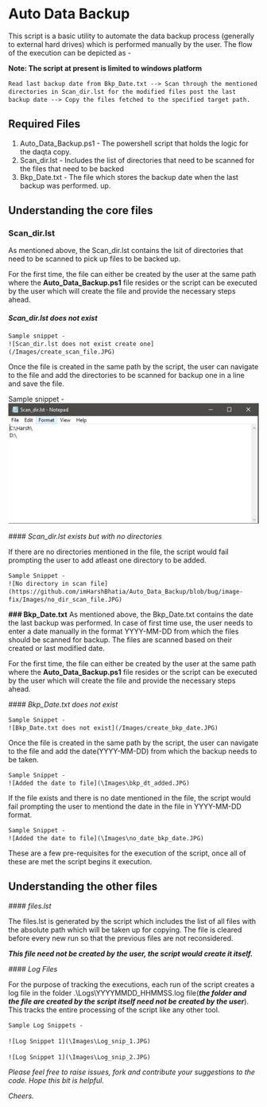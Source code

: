 # Auto Data Backup

This script is a basic utility to automate the data backup process (generally to external hard drives) which is performed manually by the user. The flow of the execution can be depicted as - 

**Note: The script at present is limited to windows platform**

```
Read last backup date from Bkp_Date.txt --> Scan through the mentioned directories in Scan_dir.lst for the modified files post the last backup date --> Copy the files fetched to the specified target path.
```

## Required Files

1. Auto_Data_Backup.ps1 - The powershell script that holds the logic for the daqta copy. 
2. Scan_dir.lst - Includes the list of directories that need to be scanned for the files that need to be backed 
3. Bkp_Date.txt - The file which stores the backup date when the last backup was performed.
up.

## Understanding the core files

### **Scan_dir.lst**
As mentioned above, the Scan_dir.lst contains the lsit of directories that need to be scanned to pick up files to be backed up.

For the first time, the file can either be created by the user at the same path where the **Auto_Data_Backup.ps1** file resides or the script can be executed by the user which will create the file and provide the necessary steps ahead.

#### *Scan_dir.lst does not exist*
```
Sample snippet - 
![Scan_dir.lst does not exist create one](/Images/create_scan_file.JPG)
```

Once the file is created in the same path by the script, the user can navigate to the file and add the directories to be scanned for backup one in a line and save the file.

Sample snippet - 
![Added directories to be scanned](Images/added_scan_dirs-Copy.png)

*#### Scan_dir.lst exists but with no directories*

If there are no directories mentioned in the file, the script would fail prompting the user to add atleast one directory to be added.

```
Sample Snippet -
![No directory in scan file](https://github.com/imHarshBhatia/Auto_Data_Backup/blob/bug/image-fix/Images/no_dir_scan_file.JPG)
```


**### Bkp_Date.txt**
As mentioned above, the Bkp_Date.txt contains the date the last backup was performed. In case of first time use, the user needs to enter a date manually in the format YYYY-MM-DD from which the files should be scanned for backup. The files are scanned based on their created or last modified date.

For the first time, the file can either be created by the user at the same path where the **Auto_Data_Backup.ps1** file resides or the script can be executed by the user which will create the file and provide the necessary steps ahead.

*#### Bkp_Date.txt does not exist*

```
Sample Snippet - 
![Bkp_Date.txt does not exist](/Images/create_bkp_date.JPG)
```

Once the file is created in the same path by the script, the user can navigate to the file and add the date(YYYY-MM-DD) from which the backup needs to be taken.

```
Sample Snippet -
![Added the date to file](\Images\bkp_dt_added.JPG)
```

If the file exists and there is no date mentioned in the file, the script would fail prompting the user to mentiond the date in the file in YYYY-MM-DD format.

```
Sample Snippet -
![Added the date to file](\Images\no_date_bkp_date.JPG)
```

These are a few pre-requisites for the execution of the script, once all of these are met the script begins it execution.

## Understanding the other files

*#### files.lst*

The files.lst is generated by the script which includes the list of all files with the absolute path which will be taken up for copying. The file is cleared before every new run so that the previous files are not reconsidered.

__*This file need not be created by the user, the script would create it itself.*__

*#### Log Files*

For the purpose of tracking the executions, each run of the script creates a log file in the folder .\Logs\YYYYMMDD_HHMMSS.log file(__*the folder and the file are created by the script itself need not be created by the user*__). This tracks the entire processing of the script like any other tool.

```
Sample Log Snippets -

![Log Snippet 1](\Images\Log_snip_1.JPG)

![Log Snippet 1](\Images\Log_snip_2.JPG)
```


*Please feel free to raise issues, fork and contribute your suggestions to the code. Hope this bit is helpful.*

*Cheers.*
